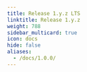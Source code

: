```yaml
---
title: Release 1.y.z LTS
linktitle: Release 1.y.z
weight: 788
sidebar_multicard: true
icon: docs
hide: false
aliases:
  - /docs/1.0.0/
---
```

